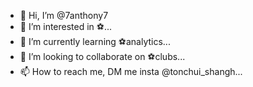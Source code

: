 - 👋 Hi, I’m @7anthony7
- 👀 I’m interested in ⚽...
- 🌱 I’m currently learning ⚽analytics...
- 💞️ I’m looking to collaborate on ⚽clubs...
- 📫 How to reach me, DM me insta @tonchui_shangh...

<!---
7anthony7/7anthony7 is a ✨ special ✨ repository because its `README.md` (this file) appears on your GitHub profile.
You can click the Preview link to take a look at your changes.
--->
